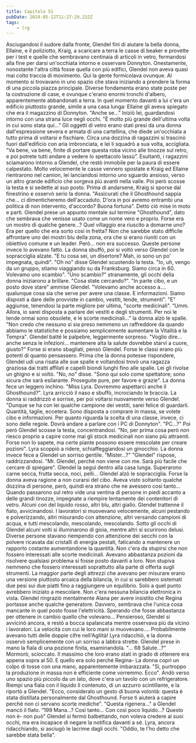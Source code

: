 ```yaml
---
title: Capitolo 51
pubDate: 2024-05-12T11:27:29.232Z
tags:
    - lrg
---
```


Asciugandosi il sudore dalla fronte, Glendel finì di aiutare la bella donna, Ellaine, e il poliziotto, Kraig, a scaricare a terra le casse di beaker e provette per i test e quelle che sembravano centinaia di articoli in vetro, fermandosi alla fine per darsi un'occhiata intorno e osservare Donnyton.
Onestamente, nonostante l'altra città fosse quella con più edifici, Glendel non aveva quasi mai colto traccia di movimento. Qui la gente formicolava ovunque. Al momento si trovavano in uno spazio che stava iniziando a prendere la forma di una piccola piazza principale.
Diverse fondamenta erano state poste per la costruzione di case, e ovunque c'erano enormi tronchi d'albero, apparentemente abbandonati a terra. In quel momento davanti a lui c'era un edificio piuttosto grande, simile a una casa lunga: Ellaine gli aveva spiegato che era il magazzino di Donnyton.
"Anche se..." Iniziò lei, guardandosi intorno con una strana luce negli occhi. "È molto più grande dell'ultima volta in cui sono stata qui..."
Gli oggetti di vetro erano stati presi da una donna dall'espressione severa e armata di una cartellina, che diede un'occhiata a tutto prima di voltarsi e fischiare. Circa una dozzina di ragazzini si trascinò fuori dall'edificio con aria imbronciata, e lei li squadrò a sua volta, accigliata.
"Va bene, va bene, finite di portare questa roba vicino alle tinozze sul retro, e poi potrete tutti andare a vedere lo spettacolo lassù”.
Esultanti, i ragazzini sciamarono intorno a Glendel, che restò immobile per la paura di essere calpestato. Molto velocemente le casse vennero spostate e Kraig ed Ellaine rientrarono nel camion, lei lanciandosi intorno uno sguardo ansioso, verso un altro grande edificio che sorgeva più avanti nella valle. Poi però scosse la testa e si sedette al suo posto.
Prima di andarsene, Kraig si sporse dal finestrino e osservò serio la donna. "Assicurati che il Ghosthound sappia che... ci dimenticheremo dell'accaduto. D'ora in poi avremo entrambi una politica di non intervento, d'accordo? Buona fortuna".
Detto ciò mise in moto e partì. Glendel prese un appunto mentale sul termine "Ghosthound", dato che sembrava che venisse usato come un nome vero e proprio. Forse era un mostro di qualche genere...?
Quel villaggio era riuscito a domarne uno? Era per quello che era sorto così in fretta?
Non che sarebbe stato difficile affrontare uno dei mostri blu della zona, ora che si erano riuniti con un obiettivo comune e un leader. Però... non era successo.
Queste persone invece lo avevano fatto.
La donna sbuffò, poi si voltò verso Glendel con le sopracciglia alzate. "E tu cosa sei, un disertore? Mah, io sono un po' impegnata, quindi".
"Oh no" disse Glendel scuotendo la testa. "Io, uh, vengo da un gruppo, stiamo viaggiando su da Franksburg. Siamo circa in 60. Volevamo uno scambio".
"Uno scambio?" stranamente, gli occhi della donna iniziarono a brillare. "Cosa state cercando?".
"In parte cibo, e un posto dove stare" ammise Glendel. "Volevamo anche accesso a.... qualunque cosa sia che serve per avere una classe. E informazioni. Siamo disposti a dare delle provviste in cambio, vestiti, tende, strumenti".
"E" aggiunse, tenendosi la parte migliore per ultima, "scorte medicinali".
“Umm. Allora, io sarei disposta a parlare dei vestiti e degli strumenti. Per noi le tende ormai sono obsolete, e le scorte medicinali..." la donna alzò le spalle. "Non credo che nessuno si sia preso nemmeno un raffreddore da quando abbiamo le statistiche e possiamo semplicemente aumentare la Vitalità e la Tempra".
Glendel batté le palpebre, leggermente sorpreso. "Voglio dire... anche senza le infezioni... mantenere alta la salute dovrebbe starvi a cuore, giusto?"
Forse si erano sbagliati, pensò Glendel. Forse le classi erano più potenti di quanto pensassero.
Prima che la donna potesse rispondere, Glendel udì una risata alle sue spalle e voltandosi trovò una ragazza graziosa dai tratti affilati e capelli biondi lunghi fino alle spalle. Lei gli rivolse un ghigno e si voltò.
"No, no" disse. "Sono qui solo come spettatore; sono sicura che sarà esilarante. Proseguite pure, per favore e grazie".
La donna fece un leggero inchino. "Miss Lyra. Dovremmo aspettarci anche il Ghosthound?".
Lyra arricciò il naso e sbuffò, incrociando le braccia. La donna si raddrizzò e sorrise, per poi voltarsi nuovamente verso Glendel. "Dunque se ha con lei qualche campione dei vestiti, sarei felice di guardarli. Quantità, taglie, eccetera. Sono disposta a comprare in massa, se volete cibo e informazioni. Per quanto riguarda la scelta di una classe, invece, ci sono delle regole. Dovrà andare a parlare con i PC di Donnyton".
"PC...?" Poi però Glendel scosse la testa, concentrandosi. "No, per prima cosa però non riesco proprio a capire come mai gli stock medicinali non siano più attraenti. Forse non lo sapete, ma certe piante possono essere mescolate per creare pozioni".
Lyra scoppiò a ridere, schiaffeggiandosi un ginocchio.
La donna invece fece a Glendel un sorriso gentile. "Mister...?"
"Glendel" rispose, raddrizzandosi.
"Mr. Glendel, perché non viene con me. Sarà più facile che cercare di spiegare".
Glendel la seguì dentro alla casa lunga. Superarono carne secca, frutta secca, noci, pelli... Glendel alzò le sopracciglia. Forse la donna aveva ragione a non curarsi del cibo. Aveva visto soltanto qualche dozzina di persone, però, quindi era strano che ne avessero così tanto...
Quando passarono sul retro vide una ventina di persone in piedi accanto a delle grandi tinozze, impegnate a riempire lentamente dei contenitori di vetro. Alcuni con del liquido rosso, altri blu, altri giallo. Glendel trattenne il fiato, avvicinandosi.
I lavoratori si muovevano velocemente, alcuni pestando e polverizzando, altri misurando con attenzione, altri versando campioni di acqua, e tutti mescolando, mescolando, mescolando.
Sotto gli occhi di Glendel alcuni volti si illuminarono di gioia, mentre altri si scurirono delusi. Diverse persone stavano riempendo con attenzione dei secchi con la polvere ricavata dai cristalli di energia pestati, faticando a mantenere un rapporto costante aumentandone la quantità.
Non c'era da stupirsi che non fossero interessati alle scorte medicinali. Avevano abbastanza pozioni da risolvere qualsiasi problema si fosse posto davanti a loro.
Non stupiva nemmeno che fossero interessati soprattutto alla parte di offerta sugli strumenti. La maggior parte degli attrezzi che avevano per misurare erano una versione piuttosto arcaica della bilancia, in cui si sarebbero sistemati due pesi sui due piatti fino a raggiungere un equilibrio. Solo a quel punto avrebbero iniziato a mescolare. Non c'era nessuna bilancia elettronica in vista.
Glendel ringraziò mentalmente Alana per avere insistito che Regina portasse anche qualche generatore. Davvero, sembrava che l'unica cosa mancante in quel posto fosse l'elettricità. Sperando che fosse abbastanza per ottenere in cambio quello che volevano...
Pensieroso, Glendel si avvicinò ancora, e restò a bocca spalancata mentre osservava più da vicino i lavoratori. La velocità con cui le loro mani si muovevano.... Probabilmente avevano tutti delle doppie cifre nell'Agilità!
Lyra ridacchiò, e la donna osservò semplicemente con un sorriso a labbra strette. Glendel prese in mano la fiala di una pozione finita, esaminandola.
"... 68 Salute...?" Mormorò, scioccato. Il massimo che loro erano stati in grado di ottenere era appena sopra al 50. E quello era solo perché Regina-
La donna coprì un colpo di tosse con una mano, apparentemente imbarazzata. "Sì, purtroppo la produzione in massa non è efficiente come vorremmo. Ecco".
Andò verso uno spazio più piccolo da un lato, dove c'era un tavolo con un refrigeratore. Riempì una fiala con il liquido lì contenuto, di un azzurro scintillante, e la riportò a Glendel.
"Ecco, consideralo un gesto di buona volontà: questa è stata distillata personalmente dal Ghosthound. Forse ti aiuterà a capire perché non ci servano scorte mediche".
"Questa rigenera…" a Glendel mancò il fiato. “199 Mana…? Così tanto... Con così poco liquido...? Questo non è- non può"
Glendel si fermò balbettando, non voleva credere ai suoi occhi, ma era incapace di negare la notifica davanti a sé.
Lyra, ancora ridacchiando, si asciugò le lacrime dagli occhi. "Oddio, te l'ho detto che sarebbe stata bella".




